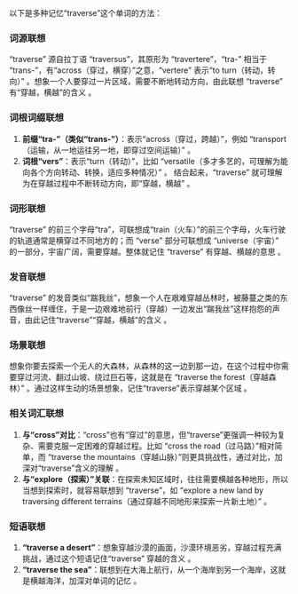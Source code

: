 以下是多种记忆“traverse”这个单词的方法：

### 词源联想
“traverse” 源自拉丁语 “traversus”，其原形为 “travertere”，“tra-” 相当于 “trans-”，有“across（穿过，横穿）”之意，“vertere” 表示“to turn（转动，转向）” 。想象一个人要穿过一片区域，需要不断地转动方向，由此联想 “traverse” 有“穿越，横越”的含义 。

### 词根词缀联想
1. **前缀“tra-”（类似“trans-”）**：表示“across（穿过，跨越）”，例如 “transport（运输，从一地运往另一地，即穿过空间运输）” 。
2. **词根“vers”**：表示“turn（转动）”，比如 “versatile（多才多艺的，可理解为能向各个方向转动、转换，适应多种情况）” 。
结合起来，“traverse” 就可理解为在穿越过程中不断转动方向，即“穿越，横越” 。

### 词形联想
“traverse” 的前三个字母“tra”，可联想成“train（火车）”的前三个字母，火车行驶的轨道通常是横穿过不同地方的；而 “verse” 部分可联想成 “universe（宇宙）” 的一部分，宇宙广阔，需要穿越。整体就记住 “traverse” 有穿越、横越的意思 。

### 发音联想
“traverse” 的发音类似“踹我丝”，想象一个人在艰难穿越丛林时，被藤蔓之类的东西像丝一样缠住，于是一边艰难地前行（穿越）一边发出“踹我丝”这样抱怨的声音，由此记住“traverse”“穿越，横越”的含义 。

### 场景联想
想象你要去探索一个无人的大森林，从森林的这一边到那一边，在这个过程中你需要穿过河流、翻过山坡、绕过巨石等，这就是在 “traverse the forest（穿越森林）” 。通过这样生动的场景想象，记住“traverse”表示穿越某个区域 。

### 相关词汇联想
1. **与“cross”对比**：“cross”也有“穿过”的意思，但“traverse”更强调一种较为复杂、需要克服一定困难的穿越过程。比如 “cross the road（过马路）”相对简单，而 “traverse the mountains（穿越山脉）”则更具挑战性，通过对比，加深对“traverse”含义的理解 。
2. **与“explore（探索）”关联**：在探索未知区域时，往往需要横越各种地形，所以当想到探索时，就容易联想到 “traverse”，如 “explore a new land by traversing different terrains（通过穿越不同地形来探索一片新土地）” 。

### 短语联想
1. **“traverse a desert”**：想象穿越沙漠的画面，沙漠环境恶劣，穿越过程充满挑战，通过这个短语记住“traverse” 穿越的含义 。
2. **“traverse the sea”**：联想到在大海上航行，从一个海岸到另一个海岸，这就是横越海洋，加深对单词的记忆 。 